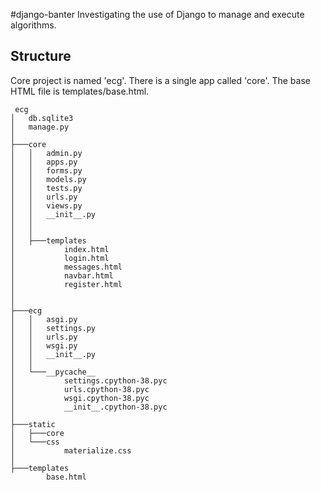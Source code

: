 #django-banter
Investigating the use of Django to manage and execute algorithms.

## Structure
Core project is named 'ecg'. There is a single app called 'core'. The base HTML file is templates/base.html. 

     ecg
    │   db.sqlite3
    │   manage.py
    │           
    ├───core
    │   │   admin.py
    │   │   apps.py
    │   │   forms.py
    │   │   models.py
    │   │   tests.py
    │   │   urls.py
    │   │   views.py
    │   │   __init__.py
    │   │   
    │   │           
    │   ├───templates
    │           index.html
    │           login.html
    │           messages.html
    │           navbar.html
    │           register.html
    │         
    │           
    ├───ecg
    │   │   asgi.py
    │   │   settings.py
    │   │   urls.py
    │   │   wsgi.py
    │   │   __init__.py
    │   │   
    │   └───__pycache__
    │           settings.cpython-38.pyc
    │           urls.cpython-38.pyc
    │           wsgi.cpython-38.pyc
    │           __init__.cpython-38.pyc
    │           
    ├───static
    │   ├───core
    │   └───css
    │           materialize.css
    │           
    ├───templates
            base.html
